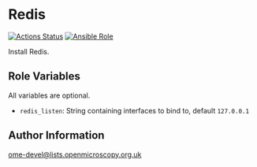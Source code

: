 Redis
=====

[![Actions Status](https://github.com/ome/ansible-role-redis/workflows/Molecule/badge.svg)](https://github.com/ome/ansible-role-redis/actions)
[![Ansible Role](https://img.shields.io/ansible/role/41955.svg)](https://galaxy.ansible.com/ome/redis/)

Install Redis.


Role Variables
--------------

All variables are optional.
- `redis_listen`: String containing interfaces to bind to, default `127.0.0.1`


Author Information
------------------

ome-devel@lists.openmicroscopy.org.uk
